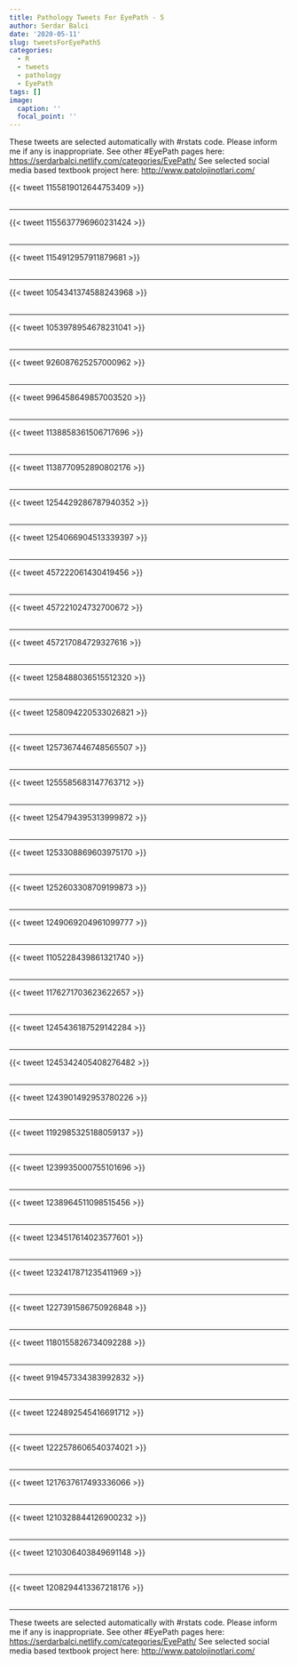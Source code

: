 ```yaml
---
title: Pathology Tweets For EyePath - 5
author: Serdar Balci
date: '2020-05-11'
slug: tweetsForEyePath5
categories:
  - R
  - tweets
  - pathology
  - EyePath
tags: []
image:
  caption: ''
  focal_point: ''
---
```



These tweets are selected automatically with #rstats code. Please inform me if any is inappropriate.
See other #EyePath pages here: https://serdarbalci.netlify.com/categories/EyePath/ 
See selected social media based textbook project here: http://www.patolojinotlari.com/

{{< tweet 1155819012644753409 >}}
<br>
<br>
<hr>
{{< tweet 1155637796960231424 >}}
<br>
<br>
<hr>
{{< tweet 1154912957911879681 >}}
<br>
<br>
<hr>
{{< tweet 1054341374588243968 >}}
<br>
<br>
<hr>
{{< tweet 1053978954678231041 >}}
<br>
<br>
<hr>
{{< tweet 926087625257000962 >}}
<br>
<br>
<hr>
{{< tweet 996458649857003520 >}}
<br>
<br>
<hr>
{{< tweet 1138858361506717696 >}}
<br>
<br>
<hr>
{{< tweet 1138770952890802176 >}}
<br>
<br>
<hr>
{{< tweet 1254429286787940352 >}}
<br>
<br>
<hr>
{{< tweet 1254066904513339397 >}}
<br>
<br>
<hr>
{{< tweet 457222061430419456 >}}
<br>
<br>
<hr>
{{< tweet 457221024732700672 >}}
<br>
<br>
<hr>
{{< tweet 457217084729327616 >}}
<br>
<br>
<hr>
{{< tweet 1258488036515512320 >}}
<br>
<br>
<hr>
{{< tweet 1258094220533026821 >}}
<br>
<br>
<hr>
{{< tweet 1257367446748565507 >}}
<br>
<br>
<hr>
{{< tweet 1255585683147763712 >}}
<br>
<br>
<hr>
{{< tweet 1254794395313999872 >}}
<br>
<br>
<hr>
{{< tweet 1253308869603975170 >}}
<br>
<br>
<hr>
{{< tweet 1252603308709199873 >}}
<br>
<br>
<hr>
{{< tweet 1249069204961099777 >}}
<br>
<br>
<hr>
{{< tweet 1105228439861321740 >}}
<br>
<br>
<hr>
{{< tweet 1176271703623622657 >}}
<br>
<br>
<hr>
{{< tweet 1245436187529142284 >}}
<br>
<br>
<hr>
{{< tweet 1245342405408276482 >}}
<br>
<br>
<hr>
{{< tweet 1243901492953780226 >}}
<br>
<br>
<hr>
{{< tweet 1192985325188059137 >}}
<br>
<br>
<hr>
{{< tweet 1239935000755101696 >}}
<br>
<br>
<hr>
{{< tweet 1238964511098515456 >}}
<br>
<br>
<hr>
{{< tweet 1234517614023577601 >}}
<br>
<br>
<hr>
{{< tweet 1232417871235411969 >}}
<br>
<br>
<hr>
{{< tweet 1227391586750926848 >}}
<br>
<br>
<hr>
{{< tweet 1180155826734092288 >}}
<br>
<br>
<hr>
{{< tweet 919457334383992832 >}}
<br>
<br>
<hr>
{{< tweet 1224892545416691712 >}}
<br>
<br>
<hr>
{{< tweet 1222578606540374021 >}}
<br>
<br>
<hr>
{{< tweet 1217637617493336066 >}}
<br>
<br>
<hr>
{{< tweet 1210328844126900232 >}}
<br>
<br>
<hr>
{{< tweet 1210306403849691148 >}}
<br>
<br>
<hr>
{{< tweet 1208294413367218176 >}}
<br>
<br>
<hr>


These tweets are selected automatically with #rstats code. Please inform me if any is inappropriate.
See other #EyePath pages here: https://serdarbalci.netlify.com/categories/EyePath/ 
See selected social media based textbook project here: http://www.patolojinotlari.com/
